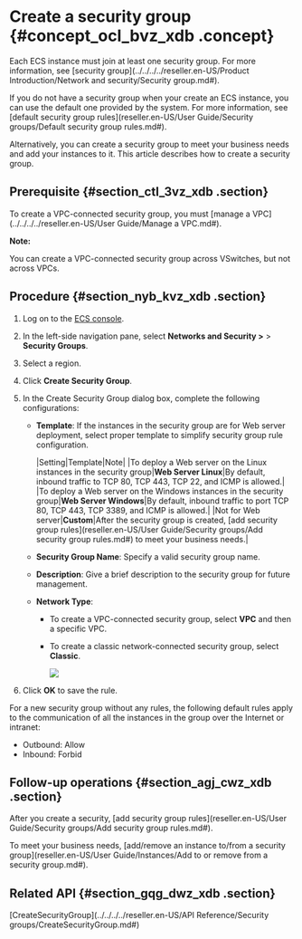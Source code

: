 # Create a security group {#concept_ocl_bvz_xdb .concept}

Each ECS instance must join at least one security group. For more information, see [security group](../../../../reseller.en-US/Product Introduction/Network and security/Security group.md#).

If you do not have a security group when your create an ECS instance, you can use the default one provided by the system. For more information, see [default security group rules](reseller.en-US/User Guide/Security groups/Default security group rules.md#).

Alternatively, you can create a security group to meet your business needs and add your instances to it. This article describes how to create a security group.

## Prerequisite {#section_ctl_3vz_xdb .section}

To create a VPC-connected security group, you must [manage a VPC](../../../../reseller.en-US/User Guide/Manage a VPC.md#).

**Note:** 

You can create a VPC-connected security group across VSwitches, but not across VPCs.

## Procedure {#section_nyb_kvz_xdb .section}

1.  Log on to the [ECS console](https://partners-intl.console.aliyun.com/#/ecs).
2.  In the left-side navigation pane, select **Networks and Security \>** \> **Security Groups**.
3.  Select a region.
4.  Click **Create Security Group**.
5.  In the Create Security Group dialog box, complete the following configurations:
    -   **Template**: If the instances in the security group are for Web server deployment, select proper template to simplify security group rule configuration.

        |Setting|Template|Note|
        |To deploy a Web server on the Linux instances in the security group|**Web Server Linux**|By default, inbound traffic to TCP 80, TCP 443, TCP 22, and ICMP is allowed.|
        |To deploy a Web server on the Windows instances in the security group|**Web Server Windows**|By default, inbound traffic to port TCP 80, TCP 443, TCP 3389, and ICMP is allowed.|
        |Not for Web server|**Custom**|After the security group is created, [add security group rules](reseller.en-US/User Guide/Security groups/Add security group rules.md#) to meet your business needs.|

    -   **Security Group Name**: Specify a valid security group name.
    -   **Description**: Give a brief description to the security group for future management.
    -   **Network Type**:
        -   To create a VPC-connected security group, select **VPC** and then a specific VPC.
        -   To create a classic network-connected security group, select **Classic**.

            ![](http://static-aliyun-doc.oss-cn-hangzhou.aliyuncs.com/assets/img/9717/15395051534657_en-US.png)

6.  Click **OK** to save the rule.

For a new security group without any rules, the following default rules apply to the communication of all the instances in the group over the Internet or intranet:

-   Outbound: Allow
-   Inbound: Forbid

## Follow-up operations {#section_agj_cwz_xdb .section}

After you create a security, [add security group rules](reseller.en-US/User Guide/Security groups/Add security group rules.md#).

To meet your business needs, [add/remove an instance to/from a security group](reseller.en-US/User Guide/Instances/Add to or remove from a security group.md#).

## Related API {#section_gqg_dwz_xdb .section}

[CreateSecurityGroup](../../../../reseller.en-US/API Reference/Security groups/CreateSecurityGroup.md#)

